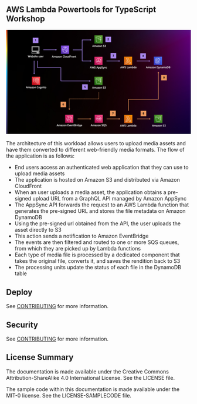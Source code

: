 ## AWS Lambda Powertools for TypeScript Workshop

![Architectural Diagram](docs/static/powertools-workshop-architecture-numbered.png)

The architecture of this workload allows users to upload media assets and have them converted to different web-friendly media formats. The flow of the application is as follows:

* End users access an authenticated web application that they can use to upload media assets
* The application is hosted on Amazon S3  and distributed via Amazon CloudFront
* When an user uploads a media asset, the application obtains a pre-signed upload URL from a GraphQL API managed by Amazon AppSync
* The AppSync API forwards the request to an AWS Lambda  function that generates the pre-signed URL and stores the file metadata on Amazon DynamoDB
* Using the pre-signed url obtained from the API, the user uploads the asset directly to S3
* This action sends a notification to Amazon EventBridge
* The events are then filtered and routed to one or more SQS queues, from which they are picked up by Lambda functions
* Each type of media file is processed by a dedicated component that takes the original file, converts it, and saves the rendition back to S3
* The processing units update the status of each file in the DynamoDB table


## Deploy

See [CONTRIBUTING](CONTRIBUTING.md#setup) for more information.

## Security

See [CONTRIBUTING](CONTRIBUTING.md#security-issue-notifications) for more information.

## License Summary

The documentation is made available under the Creative Commons Attribution-ShareAlike 4.0 International License. See the LICENSE file.

The sample code within this documentation is made available under the MIT-0 license. See the LICENSE-SAMPLECODE file.

